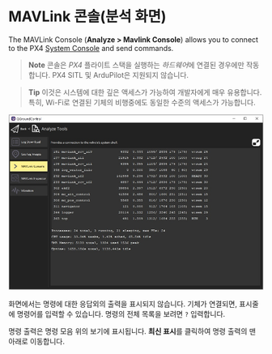 # MAVLink 콘솔(분석 화면)

The MAVLink Console (**Analyze > Mavlink Console**) allows you to connect to the PX4 [System Console](https://docs.px4.io/main/en/debug/system_console.html) and send commands.

> **Note** 콘솔은 *PX4* 플라이트 스택을 실행하는 *하드웨어*에 연결된 경우에만 작동합니다. PX4 SITL 및 ArduPilot은 지원되지 않습니다.

<span></span>

> **Tip** 이것은 시스템에 대한 깊은 액세스가 가능하여 개발자에게 매우 유용합니다. 특히, Wi-Fi로 연결된 기체의 비행중에도 동일한 수준의 액세스가 가능합니다.

![분석 화면의 MAVLink 콘솔](../../assets/analyze/mavlink_console.jpg)

화면에서는 명령에 대한 응답외의 출력을 표시되지 않습니다. 기체가 연결되면, 표시줄에 명령어를 입력할 수 있습니다. 명령의 전체 목록을 보려면 `?` 입력합니다.

명령 출력은 명령 모음 위의 보기에 표시됩니다. **최신 표시**를 클릭하여 명령 출력의 맨 아래로 이동합니다.